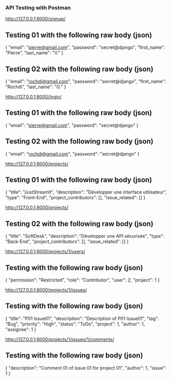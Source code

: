 ### API Testing with Postman

http://127.0.0.1:8000/signup/
## Testing 01 with the following raw body (json)
{
    "email": "pierre@gmail.com",
    "password": "secret@django",
    "first_name": "Pierre",
    "last_name": "V."
}

## Testing 02 with the following raw body (json)
{
    "email": "rochdi@gmail.com",
    "password": "secret@django",
    "first_name": "Rochdi",
    "last_name": "G."
}

http://127.0.0.1:8000/login/
## Testing 01 with the following raw body (json)
{
    "email": "pierre@gmail.com",
    "password": "secret@django"
}

## Testing 02 with the following raw body (json)
{
    "email": "rochdi@gmail.com",
    "password": "secret@django"
}

http://127.0.0.1:8000/projects/
## Testing 01 with the following raw body (json)
{
    "title": "JustStreamIt",
    "description": "Développer une interface utilisateur",
    "type": "Front-End",
    "project_contributors": [],
    "issue_related": []
}

http://127.0.0.1:8000/projects/
## Testing 02 with the following raw body (json)
{
    "title": "SoftDesk",
    "description": "Développer une API sécurisée",
    "type": "Back-End",
    "project_contributors": [],
    "issue_related": []
}

http://127.0.0.1:8000/projects/1/users/
## Testing with the following raw body (json)
{
    "permission": "Restricted",
    "role": "Contributor",
    "user": 2,
    "project": 1
}

http://127.0.0.1:8000/projects/1/issues/
## Testing with the following raw body (json)
{
    "title": "P01 Issue01",
    "description": "Description of P01 Issue01",
    "tag": "Bug",
    "priority": "High",
    "status": "ToDo",
    "project": 1,
    "author": 1,
    "assignee": 1
}

http://127.0.0.1:8000/projects/1/issues/1/comments/
## Testing with the following raw body (json)
{
    "description": "Comment 01 of issue 01 for project 01",
    "author": 1,
    "issue": 1
}
